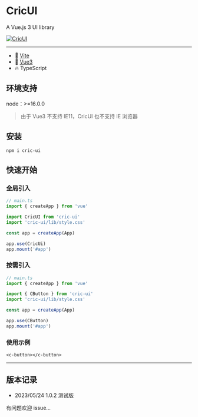 # CricUI

A Vue.js 3 UI library

[![CricUI](https://img.shields.io/badge/npm-v1.0.2-brightgreen)](https://www.npmjs.com/package/cric-ui)

---

-   🔭 [Vite](https://vitejs.dev)
-   💪 [Vue3](https://vuejs.org)
-   🔥 TypeScript

## 环境支持

node：>=16.0.0

> 由于 Vue3 不支持 IE11，CricUI 也不支持 IE 浏览器

## 安装

`npm i cric-ui`

## 快速开始

### 全局引入

```js
// main.ts
import { createApp } from 'vue'

import CricUI from 'cric-ui'
import 'cric-ui/lib/style.css'

const app = createApp(App)

app.use(CricUi)
app.mount('#app')
```

### 按需引入

```ts
// main.ts
import { createApp } from 'vue'

import { CButton } from 'cric-ui'
import 'cric-ui/lib/style.css'

const app = createApp(App)

app.use(CButton)
app.mount('#app')
```

### 使用示例

```vue
<c-button></c-button>
```

---

## 版本记录

-   2023/05/24 1.0.2 测试版

有问题欢迎 issue...
